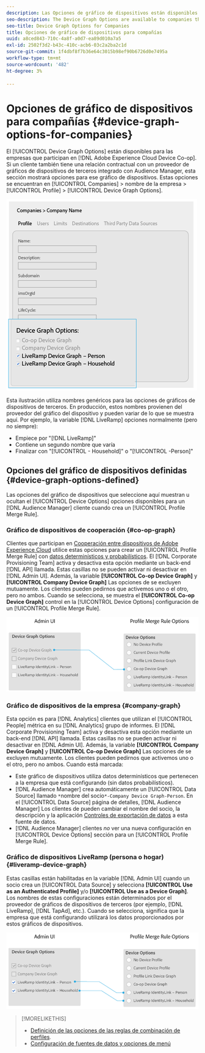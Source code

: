 ```yaml
---
description: Las Opciones de gráfico de dispositivos están disponibles para las empresas que participan en Adobe Experience Cloud Device Co-op. Si un cliente también tiene una relación contractual con un proveedor de gráficos de dispositivos de terceros integrado con Audience Manager, esta sección mostrará opciones para ese gráfico de dispositivos. Estas opciones se encuentran en Empresas > nombre de la empresa > Perfil > Opciones de gráfico de dispositivos.
seo-description: The Device Graph Options are available to companies that participate in the Adobe Experience Cloud Device Co-op. If a customer also has a contractual relationship with a third-party device graph provider that is integrated with Audience Manager, this section will show options for that device graph. These options are located in Companies > company name > Profile > Device Graph Options.
seo-title: Device Graph Options for Companies
title: Opciones de gráfico de dispositivos para compañías
uuid: a8ced843-710c-4a8f-a0d7-ea89d010a7a5
exl-id: 2502f3d2-b43c-410c-acb6-03c2a2ba2c1d
source-git-commit: 1f4dbf8f7b36e64c3015b98ef90b6726d0e7495a
workflow-type: tm+mt
source-wordcount: '482'
ht-degree: 3%

---
```


# Opciones de gráfico de dispositivos para compañías {#device-graph-options-for-companies}

El [!UICONTROL Device Graph Options] están disponibles para las empresas que participan en [!DNL Adobe Experience Cloud Device Co-op]. Si un cliente también tiene una relación contractual con un proveedor de gráficos de dispositivos de terceros integrado con Audience Manager, esta sección mostrará opciones para ese gráfico de dispositivos. Estas opciones se encuentran en [!UICONTROL Companies] > nombre de la empresa > [!UICONTROL Profile] > [!UICONTROL Device Graph Options].

![](assets/adminUIdataSource.png)

Esta ilustración utiliza nombres genéricos para las opciones de gráficos de dispositivos de terceros. En producción, estos nombres provienen del proveedor del gráfico del dispositivo y pueden variar de lo que se muestra aquí. Por ejemplo, la variable [!DNL LiveRamp] opciones normalmente (pero no siempre):

* Empiece por &quot;[!DNL LiveRamp]&quot;
* Contiene un segundo nombre que varía
* Finalizar con &quot;[!UICONTROL - Household]&quot; o &quot;[!UICONTROL -Person]&quot;

## Opciones del gráfico de dispositivos definidas {#device-graph-options-defined}

Las opciones del gráfico de dispositivos que seleccione aquí muestran u ocultan el [!UICONTROL Device Options] opciones disponibles para un [!DNL Audience Manager] cliente cuando crea un [!UICONTROL Profile Merge Rule].

### Gráfico de dispositivos de cooperación {#co-op-graph}

Clientes que participan en [Cooperación entre dispositivos de Adobe Experience Cloud](https://experienceleague.adobe.com/docs/device-co-op/using/about/overview.html?lang=en) utilice estas opciones para crear un [!UICONTROL Profile Merge Rule] con [datos determinísticos y probabilísticos](https://experienceleague.adobe.com/docs/device-co-op/using/device-graph/links.html?lang=en). El [!DNL Corporate Provisioning Team] activa y desactiva esta opción mediante un back-end [!DNL API] llamada. Estas casillas no se pueden activar ni desactivar en [!DNL Admin UI]. Además, la variable **[!UICONTROL Co-op Device Graph]** y **[!UICONTROL Company Device Graph]** Las opciones de se excluyen mutuamente. Los clientes pueden pedirnos que activemos uno o el otro, pero no ambos. Cuando se selecciona, se muestra el **[!UICONTROL Co-op Device Graph]** control en la [!UICONTROL Device Options] configuración de un [!UICONTROL Profile Merge Rule].

![](assets/adminUI1.png)

### Gráfico de dispositivos de la empresa {#company-graph}

Esta opción es para [!DNL Analytics] clientes que utilizan el [!UICONTROL People] métrica en su [!DNL Analytics] grupo de informes. El [!DNL Corporate Provisioning Team] activa y desactiva esta opción mediante un back-end [!DNL API] llamada. Estas casillas no se pueden activar ni desactivar en [!DNL Admin UI]. Además, la variable **[!UICONTROL Company Device Graph]** y **[!UICONTROL Co-op Device Graph]** Las opciones de se excluyen mutuamente. Los clientes pueden pedirnos que activemos uno o el otro, pero no ambos. Cuando está marcada:

* Este gráfico de dispositivos utiliza datos determinísticos que pertenecen a la empresa que está configurando (sin datos probabilísticos).
* [!DNL Audience Manager] crea automáticamente un [!UICONTROL Data Source] llamado `*`nombre del socio`*-Company Device Graph-Person`. En el [!UICONTROL Data Source] página de detalles, [!DNL Audience Manager] Los clientes de pueden cambiar el nombre del socio, la descripción y la aplicación [Controles de exportación de datos](https://experienceleague.adobe.com/docs/device-co-op/using/device-graph/links.html?lang=en) a esta fuente de datos.
* [!DNL Audience Manager] clientes *no* ver una nueva configuración en [!UICONTROL Device Options] sección para un [!UICONTROL Profile Merge Rule].

### Gráfico de dispositivos LiveRamp (persona o hogar) {#liveramp-device-graph}

Estas casillas están habilitadas en la variable [!DNL Admin UI] cuando un socio crea un [!UICONTROL Data Source] y selecciona **[!UICONTROL Use as an Authenticated Profile]** y/o **[!UICONTROL Use as a Device Graph]**. Los nombres de estas configuraciones están determinados por el proveedor de gráficos de dispositivos de terceros (por ejemplo, [!DNL LiveRamp], [!DNL TapAd], etc.). Cuando se selecciona, significa que la empresa que está configurando utilizará los datos proporcionados por estos gráficos de dispositivos.

![](assets/adminUI2.png)

>[!MORELIKETHIS]
>
>* [Definición de las opciones de las reglas de combinación de perfiles](https://experienceleague.adobe.com/docs/audience-manager/user-guide/features/profile-merge-rules/merge-rule-definitions.html?lang=en).
>* [Configuración de fuentes de datos y opciones de menú](https://experienceleague.adobe.com/docs/audience-manager/user-guide/features/data-sources/datasources-list-and-settings.html?lang=en)

